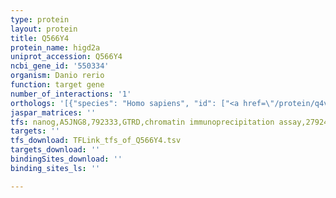 ```yaml
---
type: protein
layout: protein
title: Q566Y4
protein_name: higd2a
uniprot_accession: Q566Y4
ncbi_gene_id: '550334'
organism: Danio rerio
function: target gene
number_of_interactions: '1'
orthologs: '[{"species": "Homo sapiens", "id": ["<a href=\"/protein/q4vc39\">Q4VC39</a>", "<a href=\"/protein/q9bw72\">Q9BW72</a>"]}, {"species": "Mus musculus", "id": ["<a href=\"/protein/q9cqj1\">Q9CQJ1</a>"]}, {"species": "Rattus norvegicus", "id": ["D3ZU87", "<a href=\"/protein/b2gv65\">B2GV65</a>"]}]'
jaspar_matrices: ''
tfs: nanog,A5JNG8,792333,GTRD,chromatin immunoprecipitation assay,27924024%5Buid%5D,No
targets: ''
tfs_download: TFLink_tfs_of_Q566Y4.tsv
targets_download: ''
bindingSites_download: ''
binding_sites_ls: ''

---
```

